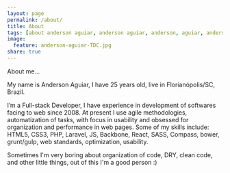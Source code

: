 ```yaml
---
layout: page
permalink: /about/
title: About
tags: [about anderson aguiar, anderson aguiar, anderson, aguiar, anderson front-end]
image:
  feature: anderson-aguiar-TDC.jpg
share: true
---
```


About me...

My name is Anderson Aguiar, I have 25 years old, live in Florianópolis/SC, Brazil. 

I’m a Full-stack Developer, I have experience in development of softwares facing to web since 2008. At present I use agile methodologies, automatization of tasks, with focus in usability and obsessed for organization and performance in web pages. Some of my skills include: HTML5, CSS3, PHP, Laravel, JS, Backbone, React, SASS, Compass, bower, grunt/gulp, web standards, optimization, usability.

Sometimes I'm very boring about organization of code, DRY, clean code, and other little things, out of this I'm a good person :)